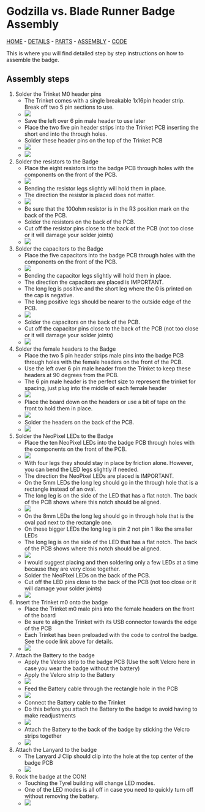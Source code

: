 # Godzilla vs. Blade Runner Badge Assembly

[HOME](/) - [DETAILS](3kbadge_details.md) - [PARTS](3kbadge_components.md) - [ASSEMBLY](3kbadge_assembly.md) - [CODE](3kbadge_code.md)

This is where you will find detailed step by step instructions on how to assemble the badge.

## Assembly steps

<ol>

<li> Solder the Trinket M0 header pins
<ul>
<li> The Trinket comes with a single breakable 1x16pin header strip.  Break off two 5 pin sections to use. </li>
<li> <img src="Trinket_01.JPG"> </li>
<li> Save the left over 6 pin male header to use later </li>
<li> Place the two five pin header strips into the Trinket PCB inserting the short end into the through holes. </li>
<li> Solder these header pins on the top of the Trinket PCB </li>
<li> <img src="Trinket_02.JPG"> </li>
<li> <img src="Trinket_03.JPG"> </li>
</ul>
</li>

<li> Solder the resistors to the Badge
<ul>
<li> Place the eight resistors into the badge PCB through holes with the components on the front of the PCB. </li>
<li> <img src="Resistors_01.JPG"> </li>
<li> Bending the resistor legs slightly will hold them in place. </li>
<li> The direction the resistor is placed does not matter. </li>
<li> <img src="Resistors_02.JPG"> </li>
<li> Be sure that the 100ohm resistor is in the R3 position mark on the back of the PCB. </li>
<li> Solder the resistors on the back of the PCB. </li>
<li> Cut off the resistor pins close to the back of the PCB (not too close or it will damage your solder joints) </li>
<li> <img src="Resistors_03.JPG"> </li>
</ul>
</li>

<li> Solder the capacitors to the Badge
<ul>
<li> Place the five capacitors into the badge PCB through holes with the components on the front of the PCB. </li>
<li> <img src="Capacitors_01.JPG"> </li>
<li> Bending the capacitor legs slightly will hold them in place. </li>
<li> The direction the capacitors are placed is IMPORTANT. </li>
<li> The long leg is positive and the short leg where the 0 is printed on the cap is negative. </li>
<li> The long positive legs should be nearer to the outside edge of the PCB. </li>
<li> <img src="Capacitors_02.JPG"> </li>
<li> Solder the capacitors on the back of the PCB. </li>
<li> Cut off the capacitor pins close to the back of the PCB (not too close or it will damage your solder joints) </li>
<li> <img src="Capacitors_03.JPG"> </li>
</ul>
</li>

<li> Solder the female headers to the Badge
<ul>
<li> Place the two 5 pin header strips male pins into the badge PCB through holes with the female headers on the front of the PCB. </li>
<li> Use the left over 6 pin male header from the Trinket to keep these headers at 90 degrees from the PCB. </li>
<li> The 6 pin male header is the perfect size to represent the trinket for spacing, just plug into the middle of each female header </li>
<li> <img src="Headers_01.JPG"> </li>
<li> Place the board down on the headers or use a bit of tape on the front to hold them in place. </li>
<li> <img src="Headers_02.JPG"> </li>
<li> Solder the headers on the back of the PCB. </li>
<li> <img src="Headers_03.JPG"> </li>
</ul>
</li>

<li> Solder the NeoPixel LEDs to the Badge
<ul>
<li> Place the ten NeoPixel LEDs into the badge PCB through holes with the components on the front of the PCB. </li>
<li> <img src="LEDs_01.JPG"> </li>
<li> With four legs they should stay in place by friction alone. However, you can bend the LED legs slightly if needed. </li>
<li> The direction the NeoPixel LEDs are placed is IMPORTANT.  </li>
<li> On the 5mm LEDs the long leg should go in the through hole that is a rectangle instead of an oval. </li>
<li> The long leg is on the side of the LED that has a flat notch.  The back of the PCB shows where this notch should be aligned. </li>
<li> <img src="LEDs_04.JPG"> </li>
<li> On the 8mm LEDs the long leg should go in through hole that is the oval pad next to the rectangle one. </li>
<li> On these bigger LEDs the long leg is pin 2 not pin 1 like the smaller LEDs </li>
<li> The long leg is on the side of the LED that has a flat notch.  The back of the PCB shows where this notch should be aligned. </li>
<li> <img src="LEDs_02.JPG"> </li>
<li> I would suggest placing and then soldering only a few LEDs at a time because they are very close together. </li>
<li> Solder the NeoPixel LEDs on the back of the PCB. </li>
<li> Cut off the LED pins close to the back of the PCB (not too close or it will damage your solder joints) </li>
<li> <img src="LEDs_03.JPG"> </li>
</ul>
</li>

<li> Insert the Trinket m0 onto the badge
<ul>
<li> Place the Trinket m0 male pins into the female headers on the front of the board </li>
<li> Be sure to align the Trinket with its USB connector towards the edge of the PCB </li>
<li> Each Trinket has been preloaded with the code to control the badge.  See the code link above for details. </li>
<li> <img src="Trinket_04.JPG"> </li>
</ul>
</li>

<li> Attach the Battery to the badge
<ul>
<li> Apply the Velcro strip to the badge PCB (Use the soft Velcro here in case you wear the badge without the battery) </li>
<li> Apply the Velcro strip to the Battery </li>
<li> <img src="Battery_01.JPG"> </li>
<li> Feed the Battery cable through the rectangle hole in the PCB </li>
<li> <img src="Battery_02.JPG"> </li>
<li> Connect the Battery cable to the Trinket </li>
<li> Do this before you attach the Battery to the badge to avoid having to make readjustments </li>
<li> <img src="Battery_03.JPG"> </li>
<li> Attach the Battery to the back of the badge by sticking the Velcro strips together </li>
<li> <img src="Battery_04.JPG"> </li>
</ul>
</li>

<li> Attach the Lanyard to the badge
<ul>
<li> The Lanyard J Clip should clip into the hole at the top center of the badge PCB </li>
<li> <img src="Lanyard_01.JPG"> </li>
</ul>
</li>

<li> Rock the badge at the CON!
<ul>
<li> Touching the Tyrel building will change LED modes. </li>
<li> One of the LED modes is all off in case you need to quickly turn off without removing the battery. </li>
<li> <img src="Final_Build_DC27_Prototype.JPG"> </li>
</ul>
</li>

</ol>
